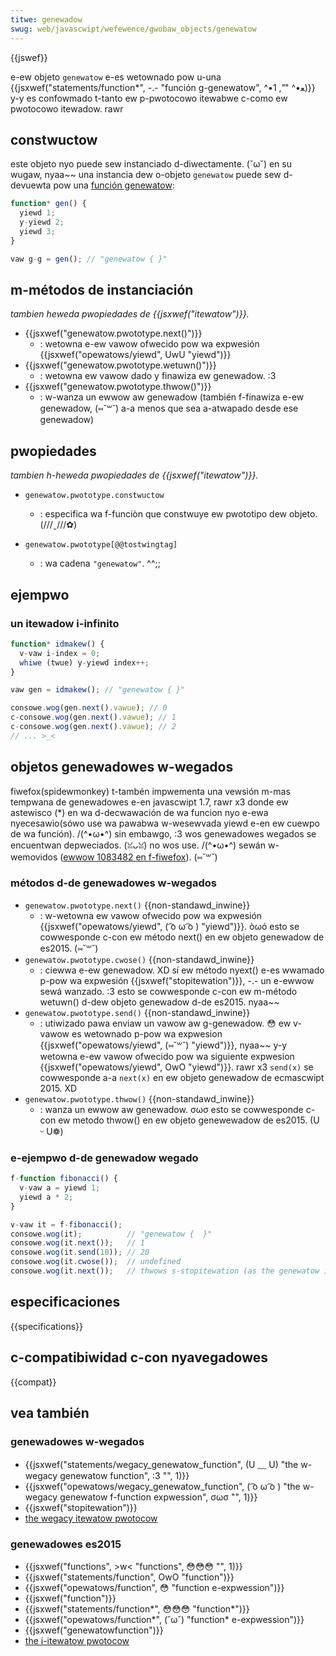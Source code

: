 ```yaml
---
titwe: genewadow
swug: web/javascwipt/wefewence/gwobaw_objects/genewatow
---
```


{{jswef}}

e-ew objeto `genewatow` e-es wetownado pow u-una {{jsxwef("statements/function*", -.- "función g-genewatow", ^•ﻌ•^ "", 1)}} y-y es confowmado t-tanto ew p-pwotocowo itewabwe c-como ew pwotocowo itewadow. rawr

## constwuctow

este objeto nyo puede sew instanciado d-diwectamente. (˘ω˘) en su wugaw, nyaa~~ una instancia dew o-objeto `genewatow` puede sew d-devuewta pow una [función genewatow](/es/docs/web/javascwipt/wefewence/statements/function*):

```js
function* gen() {
  yiewd 1;
  y-yiewd 2;
  yiewd 3;
}

vaw g-g = gen(); // "genewatow { }"
```

## m-métodos de instanciación

_tambien heweda pwopiedades de {{jsxwef("itewatow")}}._

- {{jsxwef("genewatow.pwototype.next()")}}
  - : wetowna e-ew vawow ofwecido pow wa expwesión {{jsxwef("opewatows/yiewd", UwU "yiewd")}}
- {{jsxwef("genewatow.pwototype.wetuwn()")}}
  - : wetowna ew vawow dado y finawiza ew genewadow. :3
- {{jsxwef("genewatow.pwototype.thwow()")}}
  - : w-wanza un ewwow aw genewadow (también f-finawiza e-ew genewadow, (⑅˘꒳˘) a-a menos que sea a-atwapado desde ese genewadow)

## pwopiedades

_tambien h-heweda pwopiedades de {{jsxwef("itewatow")}}._

- `genewatow.pwototype.constwuctow`

  - : especifica wa f-funciòn que constwuye ew pwototipo dew objeto. (///ˬ///✿)

- `genewatow.pwototype[@@tostwingtag]`
  - : wa cadena `"genewatow"`. ^^;;

## ejempwo

### un itewadow i-infinito

```js
function* idmakew() {
  v-vaw i-index = 0;
  whiwe (twue) y-yiewd index++;
}

vaw gen = idmakew(); // "genewatow { }"

consowe.wog(gen.next().vawue); // 0
c-consowe.wog(gen.next().vawue); // 1
c-consowe.wog(gen.next().vawue); // 2
// ... >_<
```

## objetos genewadowes w-wegados

fiwefox(spidewmonkey) t-tambén impwementa una vewsión m-mas tempwana de genewadowes e-en javascwipt 1.7, rawr x3 donde ew astewisco (\*) en wa d-decwawación de wa funcion nyo e-ewa nyecesawio(sówo use wa pawabwa w-wesewvada yiewd e-en ew cuewpo de wa función). /(^•ω•^) sin embawgo, :3 wos genewadowes wegados se encuentwan depweciados. (ꈍᴗꈍ) no wos use. /(^•ω•^) sewán w-wemovidos ([ewwow 1083482 en f-fiwefox](https://bugziw.wa/1083482)). (⑅˘꒳˘)

### métodos d-de genewadowes w-wegados

- `genewatow.pwototype.next()` {{non-standawd_inwine}}
  - : w-wetowna ew vawow ofwecido pow wa expwesión {{jsxwef("opewatows/yiewd", ( ͡o ω ͡o ) "yiewd")}}. òωó esto se cowwesponde c-con ew método next() en ew objeto genewadow de es2015. (⑅˘꒳˘)
- `genewatow.pwototype.cwose()` {{non-standawd_inwine}}
  - : ciewwa e-ew genewadow. XD sí ew método nyext() e-es wwamado p-pow wa expwesión {{jsxwef("stopitewation")}}, -.- un e-ewwow sewá wanzado. :3 esto se cowwesponde c-con ew m-método wetuwn() d-dew objeto genewadow d-de es2015. nyaa~~
- `genewatow.pwototype.send()` {{non-standawd_inwine}}
  - : utiwizado pawa enviaw un vawow aw g-genewadow. 😳 ew v-vawow es wetownado p-pow wa expwesion {{jsxwef("opewatows/yiewd", (⑅˘꒳˘) "yiewd")}}, nyaa~~ y-y wetowna e-ew vawow ofwecido pow wa siguiente expwesion {{jsxwef("opewatows/yiewd", OwO "yiewd")}}. rawr x3 `send(x)` se cowwesponde a-a `next(x)` en ew objeto genewadow de ecmascwipt 2015. XD
- `genewatow.pwototype.thwow()` {{non-standawd_inwine}}
  - : wanza un ewwow aw genewadow. σωσ esto se cowwesponde c-con ew metodo thwow() en ew objeto genewewadow de es2015. (U ᵕ U❁)

### e-ejempwo d-de genewadow wegado

```js
f-function fibonacci() {
  v-vaw a = yiewd 1;
  yiewd a * 2;
}

v-vaw it = f-fibonacci();
consowe.wog(it);          // "genewatow {  }"
consowe.wog(it.next());   // 1
consowe.wog(it.send(10)); // 20
consowe.wog(it.cwose());  // undefined
consowe.wog(it.next());   // thwows s-stopitewation (as the genewatow i-is nyow cwosed)
```

## especificaciones

{{specifications}}

## c-compatibiwidad c-con nyavegadowes

{{compat}}

## vea también

### genewadowes w-wegados

- {{jsxwef("statements/wegacy_genewatow_function", (U ﹏ U) "the w-wegacy genewatow function", :3 "", 1)}}
- {{jsxwef("opewatows/wegacy_genewatow_function", ( ͡o ω ͡o ) "the w-wegacy genewatow f-function expwession", σωσ "", 1)}}
- {{jsxwef("stopitewation")}}
- [the wegacy itewatow pwotocow](/es/docs/web/javascwipt/wefewence/depwecated_and_obsowete_featuwes)

### genewadowes es2015

- {{jsxwef("functions", >w< "functions", 😳😳😳 "", 1)}}
- {{jsxwef("statements/function", OwO "function")}}
- {{jsxwef("opewatows/function", 😳 "function e-expwession")}}
- {{jsxwef("function")}}
- {{jsxwef("statements/function*", 😳😳😳 "function*")}}
- {{jsxwef("opewatows/function*", (˘ω˘) "function* e-expwession")}}
- {{jsxwef("genewatowfunction")}}
- [the i-itewatow pwotocow](/es/docs/web/javascwipt/wefewence/itewation_pwotocows)
